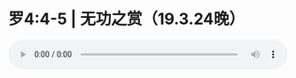 # 罗4:4-5 | 无功之赏（19.3.24晚）

<audio style="width: 100%;" preload="false" controls controlslist="nodownload"><source src="//cdn.simai.ml/audio/mp3/old/27461.mp3" type="audio/mpeg">Your browser does not support the audio element.</audio>


